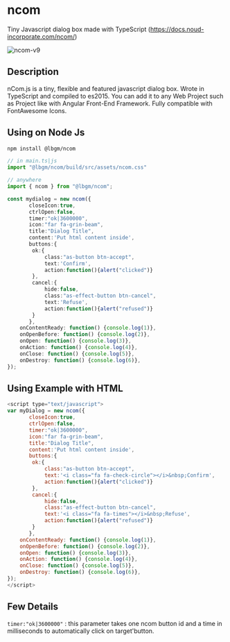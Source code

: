 # ncom
Tiny Javascript dialog box made with TypeScript
(https://docs.noud-incorporate.com/ncom/)

![ncom-v9](https://user-images.githubusercontent.com/92580505/187638344-def82804-85fa-4b16-83df-36b62e87bdc0.png)


## Description
nCom.js is a tiny, flexible and featured javascript dialog box. Wrote in TypeScript and compiled to es2015.
You can add it to any Web Project such as Project like with Angular Front-End Framework.
Fully compatible with FontAwesome Icons.

## Using on Node Js
```sh
npm install @lbgm/ncom
```

```ts
// in main.ts|js
import "@lbgm/ncom/build/src/assets/ncom.css"

// anywhere
import { ncom } from "@lbgm/ncom";

const mydialog = new ncom({
       closeIcon:true,
       ctrlOpen:false,
       timer:"ok|3600000",
       icon:"far fa-grin-beam",
       title:"Dialog Title",
       content:'Put html content inside',
       buttons:{
        ok:{
            class:"as-button btn-accept",
            text:'Confirm',
            action:function(){alert("clicked")}
        },
        cancel:{
            hide:false,
            class:"as-effect-button btn-cancel",
            text:'Refuse',
            action:function(){alert("refused")}
        }
       },
    onContentReady: function() {console.log(1)},
    onOpenBefore: function() {console.log(2)},
    onOpen: function() {console.log(3)},
    onAction: function() {console.log(4)},
    onClose: function() {console.log(5)},
    onDestroy: function() {console.log(6)},
});
```

## Using Example with HTML
```js
<script type="text/javascript">
var myDialog = new ncom({
       closeIcon:true,
       ctrlOpen:false,
       timer:"ok|3600000",
       icon:"far fa-grin-beam",
       title:"Dialog Title",
       content:'Put html content inside',
       buttons:{
        ok:{
            class:"as-button btn-accept",
            text:'<i class="fa fa-check-circle"></i>&nbsp;Confirm',
            action:function(){alert("clicked")}
        },
        cancel:{
            hide:false,
            class:"as-effect-button btn-cancel",
            text:'<i class="fa fa-times"></i>&nbsp;Refuse',
            action:function(){alert("refused")}
        }
       },
    onContentReady: function() {console.log(1)},
    onOpenBefore: function() {console.log(2)},
    onOpen: function() {console.log(3)},
    onAction: function() {console.log(4)},
    onClose: function() {console.log(5)},
    onDestroy: function() {console.log(6)},
});
</script>
```

## Few Details

`timer:"ok|3600000"` : this parameter takes one ncom button id and a  time in milliseconds to automatically click on target'button.

<!-- ## StyleSheet
You can modify elements styles as you needed
(https://contents.noud-incorporate.com/ncom/ncom.v9.css) -->
